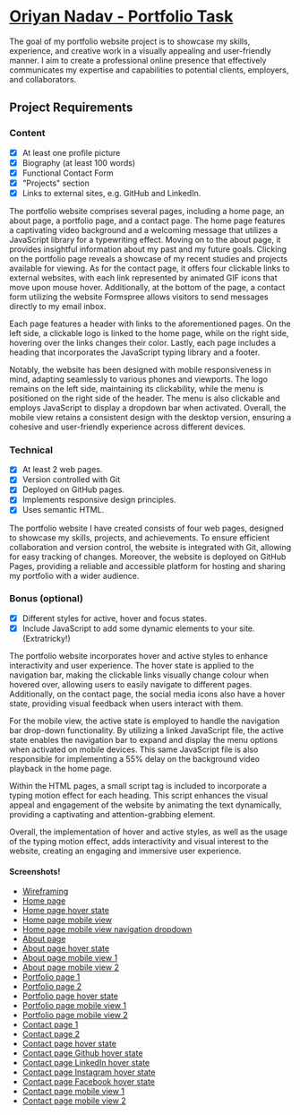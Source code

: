 # [Oriyan Nadav - Portfolio Task](https://oriyannadav.github.io/She_Codes_Portfolio/)

The goal of my portfolio website project is to showcase my skills, experience, and creative work in a visually appealing and user-friendly manner. I aim to create a professional online presence that effectively communicates my expertise and capabilities to potential clients, employers, and collaborators.

## Project Requirements

### Content
- [x] At least one profile picture
- [x] Biography (at least 100 words)
- [x] Functional Contact Form
- [x] "Projects" section
- [x] Links to external sites, e.g. GitHub and LinkedIn.

The portfolio website comprises several pages, including a home page, an about page, a portfolio page, and a contact page. The home page features a captivating video background and a welcoming message that utilizes a JavaScript library for a typewriting effect. Moving on to the about page, it provides insightful information about my past and my future goals. Clicking on the portfolio page reveals a showcase of my recent studies and projects available for viewing. As for the contact page, it offers four clickable links to external websites, with each link represented by animated GIF icons that move upon mouse hover. Additionally, at the bottom of the page, a contact form utilizing the website Formspree allows visitors to send messages directly to my email inbox. 

Each page features a header with links to the aforementioned pages. On the left side, a clickable logo is linked to the home page, while on the right side, hovering over the links changes their color. Lastly, each page includes a heading that incorporates the JavaScript typing library and a footer.

Notably, the website has been designed with mobile responsiveness in mind, adapting seamlessly to various phones and viewports. The logo remains on the left side, maintaining its clickability, while the menu is positioned on the right side of the header. The menu is also clickable and employs JavaScript to display a dropdown bar when activated. Overall, the mobile view retains a consistent design with the desktop version, ensuring a cohesive and user-friendly experience across different devices.


### Technical
- [x] At least 2 web pages.
- [x] Version controlled with Git
- [x] Deployed on GitHub pages.
- [x] Implements responsive design principles.
- [x] Uses semantic HTML.

The portfolio website I have created consists of four web pages, designed to showcase my skills, projects, and achievements. To ensure efficient collaboration and version control, the website is integrated with Git, allowing for easy tracking of changes. Moreover, the website is deployed on GitHub Pages, providing a reliable and accessible platform for hosting and sharing my portfolio with a wider audience.

### Bonus (optional)
- [x] Different styles for active, hover and focus states.
- [x] Include JavaScript to add some dynamic elements to your site. (Extratricky!)

The portfolio website incorporates hover and active styles to enhance interactivity and user experience. The hover state is applied to the navigation bar, making the clickable links visually change colour when hovered over, allowing users to easily navigate to different pages. Additionally, on the contact page, the social media icons also have a hover state, providing visual feedback when users interact with them.

For the mobile view, the active state is employed to handle the navigation bar drop-down functionality. By utilizing a linked JavaScript file, the active state enables the navigation bar to expand and display the menu options when activated on mobile devices. This same JavaScript file is also responsible for implementing a 55% delay on the background video playback in the home page.

Within the HTML pages, a small script tag is included to incorporate a typing motion effect for each heading. This script enhances the visual appeal and engagement of the website by animating the text dynamically, providing a captivating and attention-grabbing element.

Overall, the implementation of hover and active styles, as well as the usage of the typing motion effect, adds interactivity and visual interest to the website, creating an engaging and immersive user experience.

#### Screenshots!
- [Wireframing](screenshots/Wireframe-Portfolio.png)
- [Home page](screenshots/screenshot-home-page.png)
- [Home page hover state](screenshots/screenshot-home-page-hover-state.png)
- [Home page mobile view](screenshots/screenshot-home-page-mobile.png)
- [Home page mobile view navigation dropdown](screenshots/screenshot-home-page-mobile-navigation-dropdown.png)
- [About page](screenshots/screenshot-about-page.png)
- [About page hover state](screenshots/screenshot-about-page-hover-state.png)
- [About page mobile view 1](screenshots/screenshot-about-page-mobile1.png)
- [About page mobile view 2](screenshots/screenshot-about-page-mobile2.png)
- [Portfolio page 1](screenshots/screenshot-portfolio-page1.png)
- [Portfolio page 2](screenshots/screenshot-portfolio-page2.png)
- [Portfolio page hover state](screenshots/screenshot-portfolio-page-hover-state.png)
- [Portfolio page mobile view 1](screenshots/screenshot-portfolio-page-mobile1.png)
- [Portfolio page mobile view 2](screenshots/screenshot-portfolio-page-mobile2.png)
- [Contact page 1](screenshots/screenshot-contact-page1.png)
- [Contact page 2](screenshots/screenshot-contact-page2.png)
- [Contact page hover state](screenshots/screenshot-contact-page-hover-state.png)
- [Contact page Github hover state](screenshots/screenshot-contact-page-github-hover-state.png)
- [Contact page LinkedIn hover state](screenshots/screenshot-contact-page-linkedin-hover-state.png)
- [Contact page Instagram hover state](screenshots/screenshot-contact-page-instagram-hover-state.png)
- [Contact page Facebook hover state](screenshots/screenshot-contact-page-facebook-hover-state.png)
- [Contact page mobile view 1](screenshots/screenshot-contact-page-mobile1.png)
- [Contact page mobile view 2](screenshots/screenshot-contact-page-mobile2.png)